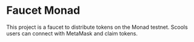 # Faucet Monad

This project is a faucet to distribute tokens on the Monad testnet. Scools users can connect with MetaMask and claim tokens.